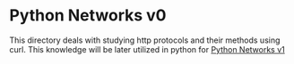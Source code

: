 # Python Networks v0

This directory deals with studying http protocols and their methods using curl.
This knowledge will be later utilized in python for [Python Networks v1](../0x11-python-network_1/)
